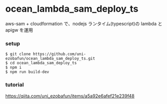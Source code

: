 # ocean_lambda_sam_deploy_ts

aws-sam + cloudformation で、nodejs ランタイム(typescript)の lambda と apigw を運用

### setup

```
$ git clone https://github.com/uni-ezobafun/ocean_lambda_sam_deploy_ts.git
$ cd ocean_lambda_sam_deploy_ts
$ npm i
$ npm run build-dev
```

### tutorial

https://qiita.com/uni_ezobafun/items/a5a92e6afef21e239f48
